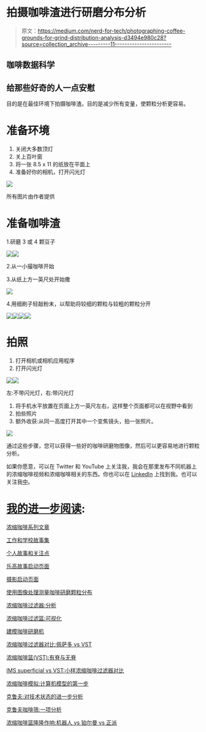 # 拍摄咖啡渣进行研磨分布分析

> 原文：<https://medium.com/nerd-for-tech/photographing-coffee-grounds-for-grind-distribution-analysis-d3494e980c28?source=collection_archive---------11----------------------->

## 咖啡数据科学

## 给那些好奇的人一点安慰

目的是在最佳环境下拍摄咖啡渣。目的是减少所有变量，使颗粒分析更容易。

# 准备环境

1.  关闭大多数顶灯
2.  关上百叶窗
3.  将一张 8.5 x 11 的纸放在平面上
4.  准备好你的相机，打开闪光灯

![](img/744139dd4bc18b1be66d180d81ad165a.png)

所有图片由作者提供

# 准备咖啡渣

1.研磨 3 或 4 颗豆子

![](img/bb413987b3ead6b18e13a33f36d0c36c.png)![](img/c4805270897924621f51e4c2a98a0add.png)

2.从一小撮咖啡开始

3.从纸上方一英尺处开始撒

![](img/4f1de25f307998c155a76981d18cea17.png)

4.用细刷子轻敲粉末，以帮助将较细的颗粒与较粗的颗粒分开

![](img/779a12a1e9ff8469758ff1724e06bb69.png)![](img/f57048a9af3e550c516978d741841468.png)![](img/7439f735973839236e08c8b7f9062e4e.png)![](img/00fe2114c12aa6a894cbc76ece8e6fdb.png)

# 拍照

1.  打开相机或相机应用程序
2.  打开闪光灯

![](img/d1812fecf39d5e5ef1a5bf0638ba208a.png)![](img/8ff30e2598a77649fe85fedf58c94238.png)

左:不带闪光灯，右:带闪光灯

1.  将手机水平放置在页面上方一英尺左右，这样整个页面都可以在视野中看到
2.  拍些照片
3.  额外收获:从同一高度打开其中一个变焦镜头，拍一张照片。

![](img/d632b3d379d47a053ae5790a31e4d9d6.png)

通过这些步骤，您可以获得一些好的咖啡研磨物图像，然后可以更容易地进行颗粒分析。

如果你愿意，可以在 Twitter 和 YouTube 上关注我，我会在那里发布不同机器上的浓缩咖啡视频和浓缩咖啡相关的东西。你也可以在 [LinkedIn](https://www.linkedin.com/in/robert-mckeon-aloe-01581595?source=post_page---------------------------) 上找到我。也可以关注我[中](https://towardsdatascience.com/@rmckeon/follow)。

# [我的进一步阅读](https://rmckeon.medium.com/story-collection-splash-page-e15025710347):

[浓缩咖啡系列文章](https://rmckeon.medium.com/a-collection-of-espresso-articles-de8a3abf9917?postPublishedType=repub)

[工作和学校故事集](https://rmckeon.medium.com/a-collection-of-work-and-school-stories-6b7ca5a58318?source=your_stories_page-------------------------------------)

[个人故事和关注点](https://rmckeon.medium.com/personal-stories-and-concerns-51bd8b3e63e6?source=your_stories_page-------------------------------------)

[乐高故事启动页面](https://rmckeon.medium.com/lego-story-splash-page-b91ba4f56bc7?source=your_stories_page-------------------------------------)

[摄影启动页面](https://rmckeon.medium.com/photography-splash-page-fe93297abc06?source=your_stories_page-------------------------------------)

[使用图像处理测量咖啡研磨颗粒分布](https://link.medium.com/9Az9gAfWXdb)

[浓缩咖啡过滤器:分析](https://towardsdatascience.com/espresso-filters-an-analysis-7672899ce4c0?source=your_stories_page-------------------------------------)

[浓缩咖啡过滤篮:可视化](/@rmckeon/espresso-filter-baskets-visualized-189043a8929d?source=your_stories_page-------------------------------------)

[建模咖啡研磨机](https://towardsdatascience.com/modeling-coffee-gringers-afb7c4949d6b?source=your_stories_page-------------------------------------)

[浓缩咖啡过滤器对比:佩萨多 vs VST](https://towardsdatascience.com/espresso-filter-comparison-pesado-vs-vst-18a1321e62d?source=your_stories_page-------------------------------------)

[浓缩咖啡篮(VST):有脊与无脊](/swlh/espresso-baskets-vst-ridged-vs-ridgeless-89ac52767f13?source=your_stories_page-------------------------------------)

[IMS superficial vs VST:小样浓缩咖啡过滤器对比](https://towardsdatascience.com/ims-superfine-vs-vst-a-small-sample-espresso-filter-comparison-4c9233e194?source=your_stories_page-------------------------------------)

[浓缩咖啡模拟:计算机模型的第一步](/@rmckeon/espresso-simulation-first-steps-in-computer-models-56e06fc9a13c?source=your_stories_page-------------------------------------)

[克鲁夫:对技术状态的进一步分析](/overthinking-life/kruve-further-analysis-on-the-state-of-the-art-18cf2f3b142c?source=your_stories_page-------------------------------------)

[克鲁夫咖啡筛:一项分析](/overthinking-life/kruve-coffee-sifter-an-analysis-c6bd4f843124?source=your_stories_page-------------------------------------)

[浓缩咖啡篮隆隆作响:机器人 vs 铂尔曼 vs 正派](https://towardsdatascience.com/espresso-basket-rumble-robot-vs-pullman-vs-decent-9a63e9963a74?source=your_stories_page-------------------------------------)